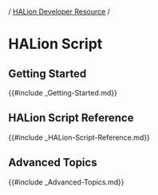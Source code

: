 / [HALion Developer Resource](../../HALion-Developer-Resource.md) /

# HALion Script

## Getting Started

{{#include _Getting-Started.md}}

## HALion Script Reference

{{#include _HALion-Script-Reference.md}}

## Advanced Topics

{{#include _Advanced-Topics.md}}